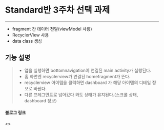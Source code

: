 # Standard반 3주차 선택 과제
---------------------------
- fragment 간 데이터 전달(viewModel 사용)
- RecyclerView 사용
- data class 생성




## 기능 설명
>  - 앱을 실행하면 bottomnavigation이 연결된 main activity가 실행된다.
>  - 홈 화면엔 recyclerview가 연결된 homefragment가 뜬다.
>  - recyclerview 아이템을 클릭하면 dashboard 가 해당 아이템의 디테일 정보로 바뀐다.
>  - 다른 프레그먼트로 넘어갔다 와도 상태가 유지된다.(스크롤 상태, dashboard 정보)



#### 블로그 링크
<>
